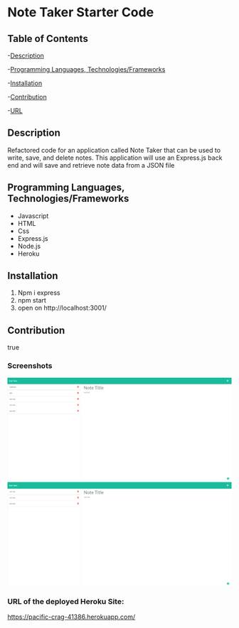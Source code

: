# Note Taker Starter Code

## Table of Contents

-[Description](#Description)

-[Programming Languages, Technologies/Frameworks](#Programming-Languages,-Technologies/Frameworks)

-[Installation](#Installation)

-[Contribution](#Contribution)

-[URL](#URL)

## Description

Refactored code for an application called Note Taker that can be used to write, save, and delete notes. This application will use an Express.js back end and will save and retrieve note data from a JSON file

## Programming Languages, Technologies/Frameworks

- Javascript
- HTML
- Css
- Express.js
- Node.js
- Heroku

## Installation

1. Npm i express
1. npm start
1. open on http://localhost:3001/

## Contribution

true

### Screenshots

![Screenshot](./Screenshot1.png)
![Screenshot](./Screenshot2.png)

### URL of the deployed Heroku Site:

<https://pacific-crag-41386.herokuapp.com/>

